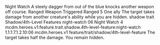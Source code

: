 <ability>
  <name>Night Watch</name>
  <flavor>A steely dagger from out of the blue knocks another weapon off course.</flavor>
  <keywords>
    <keyword>Ranged</keyword>
    <keyword>Weapon</keyword>
  </keywords>
  <type>Triggered</type>
  <distance>Ranged 5</distance>
  <target>One ally</target>
  <trigger>The target takes damage from another creature&apos;s ability while you are hidden.</trigger>
  <metadata>
    <class>shadow</class>
    <feature_type>trait</feature_type>
    <file_dpath>Shadow/4th-Level Features</file_dpath>
    <item_id>night-watch</item_id>
    <item_index>06</item_index>
    <item_name>Night Watch</item_name>
    <level>4</level>
    <scc>mcdm.heroes.v1:feature.trait.shadow.4th-level-feature:night-watch</scc>
    <scdc>1.1.1:7.1.2.10:06</scdc>
    <source>mcdm.heroes.v1</source>
    <type>feature/trait/shadow/4th-level-feature</type>
  </metadata>
  <effects>
    <effect type="mundane">The target takes half the damage. You remain hidden.</effect>
  </effects>
</ability>
